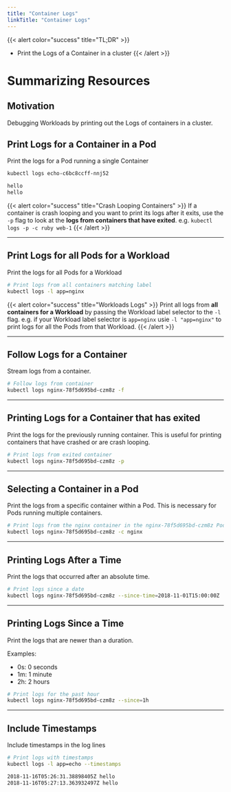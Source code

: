 ```yaml
---
title: "Container Logs"
linkTitle: "Container Logs"
---
```



{{< alert color="success" title="TL;DR" >}}
- Print the Logs of a Container in a cluster
{{< /alert >}}

# Summarizing Resources

## Motivation

Debugging Workloads by printing out the Logs of containers in a cluster.

## Print Logs for a Container in a Pod

Print the logs for a Pod running a single Container

```bash
kubectl logs echo-c6bc8ccff-nnj52
```

```bash
hello
hello
```


{{< alert color="success" title="Crash Looping Containers" >}}
If a container is crash looping and you want to print its logs after it
exits, use the `-p` flag to look at the **logs from containers that have
exited**.  e.g. `kubectl logs -p -c ruby web-1`
{{< /alert >}}

---

## Print Logs for all Pods for a Workload

Print the logs for all Pods for a Workload

```bash
# Print logs from all containers matching label
kubectl logs -l app=nginx
```

{{< alert color="success" title="Workloads Logs" >}}
Print all logs from **all containers for a Workload** by passing the
Workload label selector to the `-l` flag.  e.g. if your Workload
label selector is `app=nginx` usie `-l "app=nginx"` to print logs
for all the Pods from that Workload.
{{< /alert >}}

---

## Follow Logs for a Container

Stream logs from a container.


```bash
# Follow logs from container
kubectl logs nginx-78f5d695bd-czm8z -f
```

---

## Printing Logs for a Container that has exited

Print the logs for the previously running container.  This is useful for printing containers that have
crashed or are crash looping.

```bash
# Print logs from exited container
kubectl logs nginx-78f5d695bd-czm8z -p
```

---

## Selecting a Container in a Pod 

Print the logs from a specific container within a Pod.  This is necessary for Pods running multiple
containers.

```bash
# Print logs from the nginx container in the nginx-78f5d695bd-czm8z Pod
kubectl logs nginx-78f5d695bd-czm8z -c nginx
```

---

## Printing Logs After a Time

Print the logs that occurred after an absolute time.

```bash
# Print logs since a date
kubectl logs nginx-78f5d695bd-czm8z --since-time=2018-11-01T15:00:00Z
```

---

## Printing Logs Since a Time

Print the logs that are newer than a duration.

Examples:

- 0s: 0 seconds
- 1m: 1 minute
- 2h: 2 hours

```bash
# Print logs for the past hour
kubectl logs nginx-78f5d695bd-czm8z --since=1h
```

---

## Include Timestamps

Include timestamps in the log lines

```bash
# Print logs with timestamps
kubectl logs -l app=echo --timestamps
```

```bash
2018-11-16T05:26:31.38898405Z hello
2018-11-16T05:27:13.363932497Z hello
```
